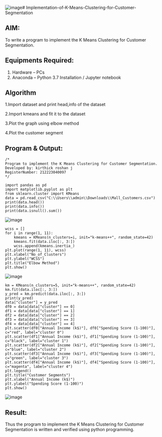 ![image](https://github.com/user-attachments/assets/bb91705b-47fa-424c-a1cb-c2573c351656)# Implementation-of-K-Means-Clustering-for-Customer-Segmentation

## AIM:
To write a program to implement the K Means Clustering for Customer Segmentation.

## Equipments Required:
1. Hardware – PCs
2. Anaconda – Python 3.7 Installation / Jupyter notebook

## Algorithm
1.Import dataset and print head,info of the dataset

2.Import kmeans and fit it to the dataset

3.Plot the graph using elbow method

4.Plot the customer segment

## Program & Output:
```
/*
Program to implement the K Means Clustering for Customer Segmentation.
Developed by: kirthick roshan j
RegisterNumber: 212223040097
*/
```
```
import pandas as pd
import matplotlib.pyplot as plt
from sklearn.cluster import KMeans
data = pd.read_csv("C:\\Users\\admin\\Downloads\\Mall_Customers.csv")
print(data.head())
print(data.info())
print(data.isnull().sum())
```
![image](https://github.com/user-attachments/assets/f7be6b7d-fb67-4757-8f3c-9ec94585f267)
```
wcss = []
for i in range(1, 11):
    kmeans = KMeans(n_clusters=i, init="k-means++", random_state=42)
    kmeans.fit(data.iloc[:, 3:])
    wcss.append(kmeans.inertia_)
plt.plot(range(1, 11), wcss)
plt.xlabel("No_of_Clusters")
plt.ylabel("WCSS")
plt.title("Elbow Method")
plt.show()
```
![image](https://github.com/user-attachments/assets/f8b4b5fd-986d-4fba-b26c-dc6a1c95d09f)
```
km = KMeans(n_clusters=5, init="k-means++", random_state=42)
km.fit(data.iloc[:, 3:])
y_pred = km.predict(data.iloc[:, 3:])
print(y_pred)
data["cluster"] = y_pred
df0 = data[data["cluster"] == 0]
df1 = data[data["cluster"] == 1]
df2 = data[data["cluster"] == 2]
df3 = data[data["cluster"] == 3]
df4 = data[data["cluster"] == 4]
plt.scatter(df0["Annual Income (k$)"], df0["Spending Score (1-100)"], c="red", label="cluster 0")
plt.scatter(df1["Annual Income (k$)"], df1["Spending Score (1-100)"], c="black", label="cluster 1")
plt.scatter(df2["Annual Income (k$)"], df2["Spending Score (1-100)"], c="blue", label="cluster 2")
plt.scatter(df3["Annual Income (k$)"], df3["Spending Score (1-100)"], c="green", label="cluster 3")
plt.scatter(df4["Annual Income (k$)"], df4["Spending Score (1-100)"], c="magenta", label="cluster 4")
plt.legend()
plt.title("Customer Segments")
plt.xlabel("Annual Income (k$)")
plt.ylabel("Spending Score (1-100)")
plt.show()
```
![image](https://github.com/user-attachments/assets/d6e64a68-4205-4e47-b4ea-d18a3644af44)

## Result:
Thus the program to implement the K Means Clustering for Customer Segmentation is written and verified using python programming.

